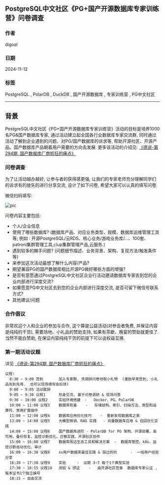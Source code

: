 ## PostgreSQL中文社区《PG+国产开源数据库专家训练营》问卷调查  
                                                                    
### 作者                                                         
digoal                                                           
                                                                           
### 日期                                                                         
2024-11-12                                       
                                  
### 标签                                                       
PostgreSQL , PolarDB , DuckDB , 国产开源数据库 , 专家训练营 , PG中文社区   
                                                                                               
----                                                                        
                                                                                      
## 背景   
PostgreSQL中文社区《PG+国产开源数据库专家训练营》活动的目标是培养1000名PG&国产数据库专家, 通过活动建立起全国各行业数据库专家交流群, 同时通过活动了解到企业遇到的问题、对PG/国产数据库的诉求等, 帮助开源社区、开源产品、国产数据库产品朝着用户需要的方向去发展.  更多该活动的介绍见: [《德说-第294期, 国产数据库厂商抓狂的痛点》](../202410/20241028_01.md)     
  
### 问卷调查  
为了让活动越办越好, 让参与者的获得感更强, 让我们的专家老师充分理解同学们的诉求有的放矢的进行分享交流, 设计了如下问卷, 希望大家可以认真的填写问卷.   
  
微信扫码填写:     
       
![pic](20241028_01_pic_001.png)    
  
问卷内容主要包括:    
- 个人/企业信息  
- 使用了哪些数据库? (数据库产品、对应业务类型、规模、数据库运维管理工具等;  例如 : 开源PostgreSQL/云RDS、核心业务/游戏业务库/...、100套、patroni集群管理工具,clup集群管理产品,云服务.)     
- 遇到较多的棘手问题? (问题细节描述、业务背景、架构、复现方法/触发条件等)  
- 来参加这次活动最想了解什么内容/产品?  
- 期望兼容PG的国产数据库相比开源PG做好哪些方面的增强?   
- 是否有意愿通过PostgreSQL中文社区企业行活动邀请数据库专家去到您的企业内部进行深度交流?  
- 如果愿意PG中文社区去到您的企业内部进行深度交流, 是否可留下微信号联系方式?   
- 其他建议/问题     
  
### 合作倡议   
  
非常欢迎个人和企业的参加与合作, 这个算是公益活动(对参会者免费, 并保证内容是纯纯的干货), 需要场地、小礼品的赞助支持, 如果有茶歇、晚宴的赞助就更佳了. 当然不能白赞助, 在保证内容纯纯干货的前提下可以谈权益互换.      
  
### 第一期活动议题     
详见 [《德说-第294期, 国产数据库厂商抓狂的痛点》](../202410/20241028_01.md)     
  
```  
议程:     
  8:30 ~ 9:00 签到       加入专家群, 凭调研问卷领取小礼物  (激励早来签到, 小礼品先到先得.  也可以现场填写会后领)        
  9:00 ~ 9:05 活动致辞      
  9:05 ~ 9:30 议程1      热身交流, 基于问卷调研 & 现场问答       
  9:30 ~ 10:00 议程2     实验环境搭建  -   Docker、PG、PolarDB         
  10:00 ~ 11:00 议程3    数据库筑基    -   存储结构、索引、扫描方法、类型和运算符、常用扩展插件       
  11:00 ~ 12:00 议程4    数据库应用优化技巧    -  重新发现数据库之美       
  13:00 ~ 14:00 议程5    大模型微调、RAG 实践   - 向量数据库应用 & 召回优化实践      
  14:00 ~ 15:00 议程6    国产数据库进阶 - PolarDB for PG 架构、开源部署、高可用、备份恢复、监控诊断优化、迁移实践、开源社区协作        
  15:00 ~ 16:00 议程7    数据库周边生态工具和解决方案  -  数据库管控、k8s、监控诊断自动优化、审计         
  16:00 ~ 16:30 议程8    xx用户数据库最佳实践 & 踩过的坑      -  一线用户经验分享    
  16:30 ~ 17:30 议程9    实验     -  议题 3~7 每个1个典型实验       
  17:30 ~ 18:15 议程10   测验 & 颁证    -   由开源社区签章  数据库专家认证 , 每本证书1个独立编号       
  18:15 ~ 自由交流      
```  
     
